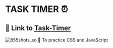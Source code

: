 # TASK TIMER ⏰ 
## 🔗 Link to [Task-Timer](https://66c4c7f35f3ace15fc289ae0--silver-chaja-4f9d21.netlify.app/)
![855shots_so](https://github.com/user-attachments/assets/75fc99fd-e966-4e0b-8a0a-1e3c72947f04)
🎯 To practice CSS and JavaScript


